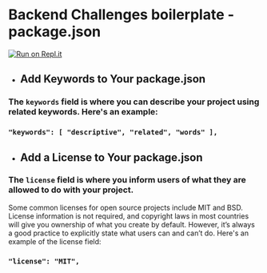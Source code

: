 # Backend Challenges boilerplate - package.json
[![Run on Repl.it](https://repl.it/badge/github/freeCodeCamp/boilerplate-npm)](https://repl.it/github/freeCodeCamp/boilerplate-np**ss**m)  

* ## Add Keywords to Your package.json
### The `keywords` field is where you can describe your project using related keywords. Here's an example:
### ``"keywords": [ "descriptive", "related", "words" ],``
* ## Add a License to Your package.json
### The `license` field is where you inform users of what they are allowed to do with your project.
Some common licenses for open source projects include MIT and BSD. License information is not required, and copyright laws in most countries will give you ownership of what you create by default. However, it’s always a good practice to explicitly state what users can and can’t do. Here's an example of the license field:
### `"license": "MIT",`
